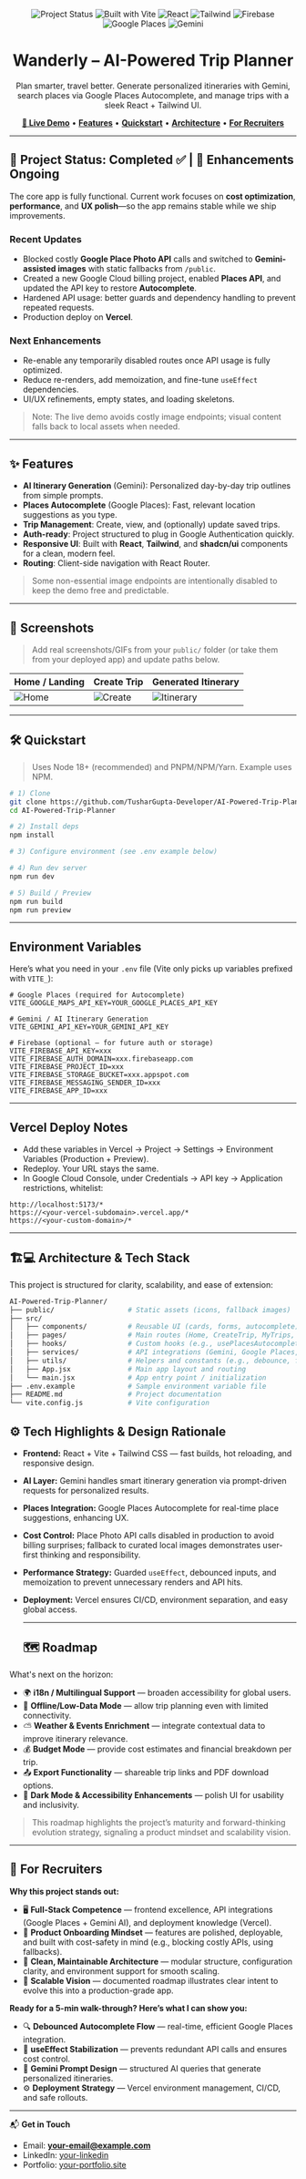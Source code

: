 <!-- Badges (top-of-file) -->
<p align="center">
  <img alt="Project Status" src="https://img.shields.io/badge/Status-Completed%20%E2%9C%85%20%7C%20Enhancements%20Ongoing-2ea44f?style=for-the-badge">
  <img alt="Built with Vite" src="https://img.shields.io/badge/Built%20with-Vite-646CFF?style=for-the-badge&logo=vite&logoColor=white">
  <img alt="React" src="https://img.shields.io/badge/React-18+-61DAFB?style=for-the-badge&logo=react&logoColor=222">
  <img alt="Tailwind" src="https://img.shields.io/badge/Tailwind%20CSS-%5E3-06B6D4?style=for-the-badge&logo=tailwindcss&logoColor=white">
  <img alt="Firebase" src="https://img.shields.io/badge/Firebase-Auth%20%7C%20DB-FFCA28?style=for-the-badge&logo=firebase&logoColor=222">
  <img alt="Google Places" src="https://img.shields.io/badge/Google%20Places-Autocomplete-4285F4?style=for-the-badge&logo=googlemaps&logoColor=white">
  <img alt="Gemini" src="https://img.shields.io/badge/Gemini-AI%20Itinerary-7E57C2?style=for-the-badge">
</p>

<h1 align="center">Wanderly – AI-Powered Trip Planner</h1>

<p align="center">
Plan smarter, travel better. Generate personalized itineraries with Gemini, search places via Google Places Autocomplete, and manage trips with a sleek React + Tailwind UI.
</p>

<p align="center">
  <a href="https://ai-powered-trip-planner.vercel.app" target="_blank"><b>🔗 Live Demo</b></a> •
  <a href="#-features"><b>Features</b></a> •
  <a href="#-quickstart"><b>Quickstart</b></a> •
  <a href="#-architecture--tech"><b>Architecture</b></a> •
  <a href="#-for-recruiters"><b>For Recruiters</b></a>
</p>

---

## 🚀 Project Status: Completed ✅ | 🚧 Enhancements Ongoing

The core app is fully functional. Current work focuses on **cost optimization**, **performance**, and **UX polish**—so the app remains stable while we ship improvements.

### Recent Updates
- Blocked costly **Google Place Photo API** calls and switched to **Gemini-assisted images** with static fallbacks from `/public`.
- Created a new Google Cloud billing project, enabled **Places API**, and updated the API key to restore **Autocomplete**.
- Hardened API usage: better guards and dependency handling to prevent repeated requests.
- Production deploy on **Vercel**.

### Next Enhancements
- Re-enable any temporarily disabled routes once API usage is fully optimized.
- Reduce re-renders, add memoization, and fine-tune `useEffect` dependencies.
- UI/UX refinements, empty states, and loading skeletons.

> Note: The live demo avoids costly image endpoints; visual content falls back to local assets when needed.

---

## ✨ Features
- **AI Itinerary Generation** (Gemini): Personalized day-by-day trip outlines from simple prompts.
- **Places Autocomplete** (Google Places): Fast, relevant location suggestions as you type.
- **Trip Management**: Create, view, and (optionally) update saved trips.
- **Auth-ready**: Project structured to plug in Google Authentication quickly.
- **Responsive UI**: Built with **React**, **Tailwind**, and **shadcn/ui** components for a clean, modern feel.
- **Routing**: Client-side navigation with React Router.

> Some non-essential image endpoints are intentionally disabled to keep the demo free and predictable.

---

## 🧭 Screenshots
> Add real screenshots/GIFs from your `public/` folder (or take them from your deployed app) and update paths below.

| Home / Landing | Create Trip | Generated Itinerary |
| --- | --- | --- |
| ![Home](public/screenshots/home.png) | ![Create](public/screenshots/create.png) | ![Itinerary](public/screenshots/itinerary.png) |

---

## 🛠️ Quickstart
> Uses Node 18+ (recommended) and PNPM/NPM/Yarn. Example uses NPM.

```bash
# 1) Clone
git clone https://github.com/TusharGupta-Developer/AI-Powered-Trip-Planner.git
cd AI-Powered-Trip-Planner

# 2) Install deps
npm install

# 3) Configure environment (see .env example below)

# 4) Run dev server
npm run dev

# 5) Build / Preview
npm run build
npm run preview
```

----

## Environment Variables
Here’s what you need in your `.env` file (Vite only picks up variables prefixed with `VITE_`):

```env
# Google Places (required for Autocomplete)
VITE_GOOGLE_MAPS_API_KEY=YOUR_GOOGLE_PLACES_API_KEY

# Gemini / AI Itinerary Generation
VITE_GEMINI_API_KEY=YOUR_GEMINI_API_KEY

# Firebase (optional — for future auth or storage)
VITE_FIREBASE_API_KEY=xxx
VITE_FIREBASE_AUTH_DOMAIN=xxx.firebaseapp.com
VITE_FIREBASE_PROJECT_ID=xxx
VITE_FIREBASE_STORAGE_BUCKET=xxx.appspot.com
VITE_FIREBASE_MESSAGING_SENDER_ID=xxx
VITE_FIREBASE_APP_ID=xxx
```
---

## Vercel Deploy Notes
- Add these variables in Vercel → Project → Settings → Environment Variables (Production + Preview).
- Redeploy. Your URL stays the same.
- In Google Cloud Console, under Credentials → API key → Application restrictions, whitelist:

```
http://localhost:5173/*
https://<your-vercel-subdomain>.vercel.app/*
https://<your-custom-domain>/*
```

---

## 🏗️💻 Architecture & Tech Stack
This project is structured for clarity, scalability, and ease of extension:

```bash
AI-Powered-Trip-Planner/
├── public/                  # Static assets (icons, fallback images)
├── src/
│   ├── components/          # Reusable UI (cards, forms, autocomplete)
│   ├── pages/               # Main routes (Home, CreateTrip, MyTrips, etc.)
│   ├── hooks/               # Custom hooks (e.g., usePlacesAutocomplete)
│   ├── services/            # API integrations (Gemini, Google Places, Firebase)
│   ├── utils/               # Helpers and constants (e.g., debounce, formatters)
│   ├── App.jsx              # Main app layout and routing
│   └── main.jsx             # App entry point / initialization
├── .env.example             # Sample environment variable file
├── README.md                # Project documentation
└── vite.config.js           # Vite configuration
```

## ⚙️ Tech Highlights & Design Rationale

- **Frontend:** React + Vite + Tailwind CSS — fast builds, hot reloading, and responsive design.  
- **AI Layer:** Gemini handles smart itinerary generation via prompt-driven requests for personalized results.  
- **Places Integration:** Google Places Autocomplete for real-time place suggestions, enhancing UX.  
- **Cost Control:** Place Photo API calls disabled in production to avoid billing surprises; fallback to curated local images demonstrates user-first thinking and responsibility.  
- **Performance Strategy:** Guarded `useEffect`, debounced inputs, and memoization to prevent unnecessary renders and API hits.  
- **Deployment:** Vercel ensures CI/CD, environment separation, and easy global access.

  ---

  ## 🗺️ Roadmap  

What's next on the horizon:  

- 🌍 **i18n / Multilingual Support** — broaden accessibility for global users.  
- 📶 **Offline/Low-Data Mode** — allow trip planning even with limited connectivity.  
- ⛅ **Weather & Events Enrichment** — integrate contextual data to improve itinerary relevance.  
- 💰 **Budget Mode** — provide cost estimates and financial breakdown per trip.  
- 📤 **Export Functionality** — shareable trip links and PDF download options.  
- 🌙 **Dark Mode & Accessibility Enhancements** — polish UI for usability and inclusivity.  

> This roadmap highlights the project’s maturity and forward-thinking evolution strategy, signaling a product mindset and scalability vision.  

---

## 📣 For Recruiters  

**Why this project stands out:**  

- 🖥️ **Full-Stack Competence** — frontend excellence, API integrations (Google Places + Gemini AI), and deployment knowledge (Vercel).  
- 🎯 **Product Onboarding Mindset** — features are polished, deployable, and built with cost-safety in mind (e.g., blocking costly APIs, using fallbacks).  
- 🧩 **Clean, Maintainable Architecture** — modular structure, configuration clarity, and environment support for smooth scaling.  
- 🚀 **Scalable Vision** — documented roadmap illustrates clear intent to evolve this into a production-grade app.  

**Ready for a 5-min walk-through? Here’s what I can show you:**  
- 🔍 **Debounced Autocomplete Flow** — real-time, efficient Google Places integration.  
- 🔄 **useEffect Stabilization** — prevents redundant API calls and ensures cost control.  
- 🤖 **Gemini Prompt Design** — structured AI queries that generate personalized itineraries.  
- ⚙️ **Deployment Strategy** — Vercel environment management, CI/CD, and safe rollouts.  

---

📬 **Get in Touch**  

- Email: **your-email@example.com**  
- LinkedIn: [your-linkedin](https://www.linkedin.com/in/your-linkedin)  
- Portfolio: [your-portfolio.site](https://your-portfolio.site)  


